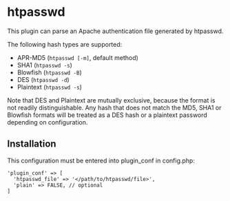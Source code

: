 htpasswd
========

This plugin can parse an Apache authentication file
generated by htpasswd.

The following hash types are supported:

- APR-MD5 (`htpasswd [-m]`, default method)
- SHA1 (`htpasswd -s`)
- Blowfish (`htpasswd -B`)
- DES (`htpasswd -d`)
- Plaintext (`htpasswd -s`)

Note that DES and Plaintext are mutually exclusive, because
the format is not readily distinguishable. Any hash that does
not match the MD5, SHA1 or Blowfish formats will be treated as
a DES hash or a plaintext password depending on configuration.

Installation
------------

This configuration must be entered into plugin_conf in config.php:

    'plugin_conf' => [
      'htpasswd_file' => '</path/to/htpasswd/file>',
      'plain' => FALSE, // optional
    ]
